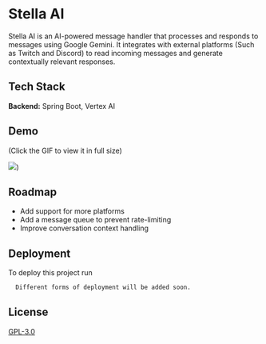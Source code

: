 
# Stella AI

Stella AI is an AI-powered message handler that processes and responds to messages using Google Gemini. It integrates with external platforms (Such as Twitch and Discord) to read incoming messages and generate contextually relevant responses.


## Tech Stack

**Backend:** Spring Boot, Vertex AI


## Demo
(Click the GIF to view it in full size)

![](https://i.imgur.com/8ZniZi2.gif))


## Roadmap

- Add support for more platforms
- Add a message queue to prevent rate-limiting
- Improve conversation context handling
## Deployment

To deploy this project run

```bash
  Different forms of deployment will be added soon.
```
## License

[GPL-3.0](https://choosealicense.com/licenses/gpl-3.0/)

